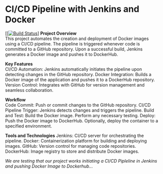 # CI/CD Pipeline with Jenkins and Docker

[[[![Build Status](http://98.84.103.138:8080/buildStatus/icon?job=connectJenkinsToGithub)](http://98.84.103.138:8080/job/connectJenkinsToGithub/)]
**Project Overview**  
This project automates the creation and deployment of Docker images using a CI/CD pipeline. The pipeline is triggered whenever code is committed to a GitHub repository. Upon a successful build, Jenkins generates a Docker image and pushes it to DockerHub.

**Key Features**  
CI/CD Automation:  Jenkins automatically initiates the pipeline upon detecting changes in the GitHub repository.
Docker Integration: Builds a Docker image of the application and pushes it to a DockerHub repository.
Version Control:  Integrates with GitHub for version management and seamless collaboration.

**Workflow**  
Code Commit: Push or commit changes to the GitHub repository.
CI/CD Pipeline Trigger: Jenkins detects changes and triggers the pipeline.
Build and Test:
Build the Docker image.
Perform any necessary testing.
Deploy:
Push the Docker image to DockerHub.
Optionally, deploy the container to a specified environment.

**Tools and Technologies**
Jenkins: CI/CD server for orchestrating the pipeline.
Docker: Containerization platform for building and deploying images.
GitHub: Version control for managing code repositories.
DockerHub: Image registry to store and distribute Docker images.

_We are testing that our project works initiating a CI/CD Pipleline in Jenkins and pushing Docker Image to Dockerhub..._

